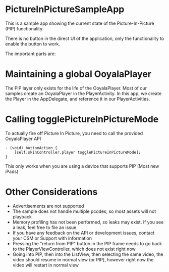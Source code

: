 # PictureInPictureSampleApp

This is a sample app showing the current state of the Picture-In-Picture (PIP) functionality.

There is no button in the direct UI of the application, only the functionality to enable the button to work.

The important parts are:

# Maintaining a global OoyalaPlayer

The PIP layer only exists for the life of the OoyalaPlayer.  Most of our samples create an OoyalaPlayer in the PlayerActivity. In this app, we create the Player in the AppDelegate, and reference it in our PlayerActivities.

# Calling togglePictureInPictureMode

To actually fire off Picture In Picture, you need to call the provided OoyalaPlayer API

    - (void) buttonAction {
        [self.skinController.player togglePictureInPictureMode];
    }

This only works when you are using a device that supports PIP (Most new iPads)


# Other Considerations
* Advertisements are not supported
* The sample does not handle multiple pcodes, so most assets will not playback
* Memory profiling has not been performed, so leaks may exist.  If you see a leak, feel free to file an issue
* If you have any feedback on the API or development issues, contact your CSM or Support with information
* Pressing the "return from PIP" button in the PIP frame needs to go back to the PlayerViewController, which does not exist right now
* Going into PIP, then into the ListView, then selecting the same video, the video should resume in normal view (or PIP), however right now the video will restart in normal view
